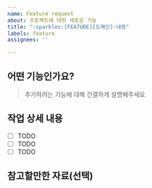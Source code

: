 ```yaml
---
name: Feature request
about: 프로젝트에 대한 새로운 기능
title: ":sparkles:[FEATURE][도메인]-내용"
labels: feature
assignees: ''

---
```


## 어떤 기능인가요?

> 추가하려는 기능에 대해 간결하게 설명해주세요

## 작업 상세 내용

- [ ] TODO
- [ ] TODO
- [ ] TODO

## 참고할만한 자료(선택)

